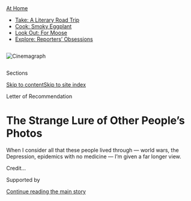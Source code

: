 <div id="app">

<div>

<div>

<div>

</div>

<div data-aria-hidden="false">

<div id="site-content" data-role="main">

<div>

<div class="css-1aor85t" style="opacity:0.000000001;z-index:-1;visibility:hidden">

<div class="css-1hqnpie">

<div class="css-epjblv">

<span class="css-z6pdnw">The Strange Lure of Other People’s
Photos</span>

</div>

<div class="css-k008qs">

<div class="css-1iwv8en">

<span class="css-18z7m18"></span>

<div>

<div>

</div>

</div>

</div>

<span class="css-1n6z4y">https://nyti.ms/3jQ9FY6</span>

<div class="css-1705lsu">

<div class="css-4xjgmj">

<div class="css-4skfbu" data-role="toolbar" data-aria-label="Social Media Share buttons, Save button, and Comments Panel with current comment count" data-testid="share-tools">

  - 
  - 
  - 
  - 
    
    <div class="css-6n7j50">
    
    </div>

  - 

</div>

</div>

</div>

</div>

</div>

</div>

<div id="NYT_TOP_BANNER_REGION" class="css-11qgg8s">

<div>

<div id="maps-athome-menu" class="section interactive-content interactive-size-medium css-1du2ztb">

<div class="css-17ih8de interactive-body">

<div class="at-home-nav__innerContainer">

<div class="at-home-nav__title">

[At
Home](https://www.nytimes.com/spotlight/at-home?action=click&pgtype=Article&state=default&region=TOP_BANNER&context=at_home_menu)

</div>

  - [Take: A Literary Road
    Trip](https://www.nytimes.com/2020/07/28/books/time-for-a-literary-road-trip.html?action=click&pgtype=Article&state=default&region=TOP_BANNER&context=at_home_menu)
  - [Cook: Smoky
    Eggplant](https://www.nytimes.com/2020/07/29/magazine/bored-with-your-home-cooking-some-smoky-eggplant-will-fix-that.html?action=click&pgtype=Article&state=default&region=TOP_BANNER&context=at_home_menu)
  - [Look Out: For
    Moose](https://www.nytimes.com/2020/07/27/travel/moose-michigan-isle-royale.html?action=click&pgtype=Article&state=default&region=TOP_BANNER&context=at_home_menu)
  - [Explore: Reporters’
    Obsessions](https://www.nytimes.com/interactive/2020/at-home/even-more-reporters-editors-diaries-lists-recommendations.html?action=click&pgtype=Article&state=default&region=TOP_BANNER&context=at_home_menu)

</div>

</div>

</div>

</div>

</div>

<div id="fullBleedHeaderContent">

<div class="css-n4ws9g">

<div class="sizeFull css-pvifa0">

<div class="css-14houu5" style="width:100%;overflow:hidden">

<div class="css-122y91a">

![Cinemagraph](https://static01.nyt.com/images/2020/02/08/magazine/02mag-vernacular-photos-image/02mag-vernacular-photos-image-mediumSquareAt3X.jpg)

</div>

</div>

</div>

</div>

<div class="css-3z92zw">

<div class="css-6cn7ki">

<div class="NYTAppHideMasthead css-1bcu9v6 e1suatyy0">

<div class="section css-1o1qe8k e1suatyy2">

<div class="css-cu5p7t er09x8g0">

<div class="css-6n7j50">

</div>

<span class="css-1dv1kvn">Sections</span>

[Skip to content](#site-content)[Skip to site index](#site-index)

</div>

<div class="css-10698na e1huz5gh0">

</div>

</div>

</div>

Letter of Recommendation

<div class="css-1sojcmr ehdk2mb0">

# The Strange Lure of Other People’s Photos

</div>

When I consider all that these people lived through — world wars, the
Depression, epidemics with no medicine — I’m given a far longer
view.

</div>

</div>

<div class="css-nwzfg5 e1gnum310">

<span class="css-1f9pvn2 magazine"></span><span class="css-ach9cc e1z0qqy90" itemprop="copyrightHolder"><span class="css-1ly73wi e1tej78p0">Credit...</span><span><span></span></span></span>

</div>

<div id="sponsor-wrapper" class="css-1hyfx7x">

<div id="sponsor-slug" class="css-19vbshk">

Supported by

</div>

[Continue reading the main
story](#after-sponsor)

<div id="sponsor" class="ad sponsor-wrapper" style="text-align:center;height:100%;display:block">

</div>

<div id="after-sponsor">

</div>

</div>

<div class="css-1fl1393 e1gnum311">

<div class="css-18e8msd">

<div class="css-vp77d3 epjyd6m0">

<div class="css-1baulvz">

By <span class="css-1baulvz last-byline" itemprop="name">Bill
Shapiro</span>

</div>

</div>

  - 
    
    <div class="css-1ea1lzw e16638kd2">
    
    July 30,
    2020
    
    </div>

  - 
    
    <div class="css-4xjgmj">
    
    <div class="css-d8bdto" data-role="toolbar" data-aria-label="Social Media Share buttons, Save button, and Comments Panel with current comment count" data-testid="share-tools">
    
      - 
      - 
      - 
      - 
        
        <div class="css-6n7j50">
        
        </div>
    
      - 
    
    </div>
    
    </div>

</div>

</div>

</div>

<div class="section meteredContent css-1r7ky0e" name="articleBody" itemprop="articleBody">

<div class="css-1fanzo5 StoryBodyCompanionColumn">

<div class="css-53u6y8">

My phone is so stuffed with photos that it takes me, no lie, 143
vigorous thumb flicks — past 41,407 pictures — to scroll back through
time to its very first snap, a ho-hum shot of music-festival fans under
a wide Texas sky. I’ve got plenty more elsewhere. Everyone does: on hard
drives, backed up in the cloud, hung on walls and perched on shelves,
scrambled in shoe boxes, sorted in old-school albums.

We’re all drowning in our own pictures — last year, we humans took an
estimated 1.3 *trillion* of them. I keep pictures that I never look at
(an acrobatic squirrel), others I look at immediately after I take them
but rarely if ever again (rooftop sunset), some I flip to often
(children, girlfriend).

And then there are the photos I reach for, with intention, a couple of
times a year, when I find myself needing to look at life with different
eyes.

</div>

</div>

<div class="css-79elbk" data-testid="photoviewer-wrapper">

<div class="css-z3e15g" data-testid="photoviewer-wrapper-hidden">

</div>

<div class="css-1a48zt4 ehw59r15" data-testid="photoviewer-children">

![<span class="css-ach9cc e1z0qqy90" itemprop="copyrightHolder"><span class="css-1ly73wi e1tej78p0">Credit...</span><span>Photograph
by Horacio
Salinas</span></span>](https://static01.nyt.com/images/2020/08/02/magazine/02mag-lor-1/02mag-lor-1-articleLarge.jpg?quality=75&auto=webp&disable=upscale)

</div>

</div>

<div class="css-1fanzo5 StoryBodyCompanionColumn">

<div class="css-53u6y8">

Photos like this one: an older couple smack in the center of the driest,
dustiest, emptiest parcel of land you’ve ever seen. It’s probably a
hundred years old, one corner bent, its surface slightly faded by time.
He sits, she stands, and both look ticked off. I do not know these
people.

</div>

</div>

<div class="css-79elbk" data-testid="photoviewer-wrapper">

<div class="css-z3e15g" data-testid="photoviewer-wrapper-hidden">

</div>

<div class="css-1a48zt4 ehw59r15" data-testid="photoviewer-children">

<div class="css-1xdhyk6 erfvjey0">

<span class="css-1ly73wi e1tej78p0">Image</span>

<div class="css-zjzyr8">

<div data-testid="lazyimage-container" style="height:290px">

</div>

</div>

</div>

<span class="css-ach9cc e1z0qqy90" itemprop="copyrightHolder"><span class="css-1ly73wi e1tej78p0">Credit...</span><span>Photograph
by Horacio Salinas</span></span>

</div>

</div>

<div class="css-1fanzo5 StoryBodyCompanionColumn">

<div class="css-53u6y8">

And this: A large family gathers at a long table in the kind of moment
people build beer ads around. It’s golden hour, and the sun filters
through the trees, the windows, the half-full pitchers. This might be
the 1930s, and yet you can practically hear the clinking, the laughing.

These pictures, taken by average people with average cameras, are among
the thousand or so that I’ve picked up at flea markets, junk shops,
garage sales and, once in a while, on eBay. I started noticing these
“found” photos (the fancy name is “vernacular photography”) maybe a
decade ago. *Noticing* turned to *looking* turned to *hunting*. Somehow,
I’ve accumulated enough photos of long-dead people that I have no
connection with to stuff a dozen slate gray 11-by-17-by-3.5 archival
boxes.

I’m particularly drawn to quietly composed pictures that hold the sense
of an unfinished story. Exhibit A: that older couple staring out from
that dusty landscape. Why is there a chair in a spot where it appears
nothing else exists for miles? I looked at the picture a few times
before I noticed that thin sticks sprout from the ground. Were they
homesteaders? Would a town grow here? A city? Someone posed them here,
so the moment or place held some importance. But what?

</div>

</div>

<div class="css-1fanzo5 StoryBodyCompanionColumn">

<div class="css-53u6y8">

Not every shot is so mysterious. I have photos from the 1920s of people
doing pretty much the same things we do today: drinking booze, kissing,
cross-dressing, picnicking by a pond, holding their children in the air
with a love so fierce you can feel it a hundred years later.

Of course, those children are gone now. As is everyone sitting around
that long table as the sun sets and the glasses clink. They lived,
worked, made their share of bad decisions, loved a bunch and surely
suffered some. But these “everyday” photos haunt me for the simple
reason that I have pictures just like them, where I am the full-eyed
father stretching my own children toward a brilliant blue sky. Images
like this hang all over my house, reminding me of moments when my heart
felt full to bursting. I love these pictures.

I also hate them. They remind me of time going by. They remind me of
what I had and what’s gone. These pictures warn me how fast and fragile
those moments are. There’s my son learning to ride a tricycle; as I
write this, he’s driving across the country with his girlfriend.
Probably speeding. Get out of the way, these pictures say; something new
is coming. They leave me wobbly, unsure whether to look forward or back.

Which is why at moments of uncertainty and confusion, I turn to my gray
boxes of found photos. When it looked as if Covid-19 would swallow New
York, I pulled a box off the shelf. “I need to categorize the new
finds,” I told my girlfriend. She arched her eyebrows. Even I didn’t
buy that line. Those hundred-year-old photos center me. They give me
something that my own photos don’t. When I look at the found photos and
consider all that these people lived through — world wars, the
Depression, epidemics with no medicine, loss and hardship I can hardly
grasp — I’m given a far longer view. They take me out of myself, make my
pangs of the heart feel less about me and more about all of us.

I get emotional when I look at them, but not in the same way as I do the
photos of my children. With my own photos, I hear the fast ticking of
the secondhand. The old pictures keep a more steady time: humanity’s
slow and sweeping waltz.

It’s not lost on me that the only reason I’m able to pluck these
beautiful images from some forlorn flea-market bin and meditate on the
lives that came before mine is that they were discarded. Did the younger
generation not recognize that child on the porch as their great-grandma?
Did they know but not care? And then this question arises: Will I be the
last person on Earth to ever see her face?

</div>

</div>

<div class="css-1fanzo5 StoryBodyCompanionColumn">

<div class="css-53u6y8">

The neuroscientist and author David Eagleman has written that we all die
three deaths: “The first is when the body ceases to function. The second
is when the body is consigned to the grave. The third is that moment,
sometime in the future, when your name is spoken for the last time.” I
would say there’s a fourth: the moment the last remaining picture of you
is seen for the final time. These found photographs not only remind me
of this delicate thing we run both toward and away from — time — but
they also hold something else. The humbling, steadying truth that, one
day, that’s all we’ll be: a
photo.

</div>

</div>

<div class="css-79elbk" data-testid="photoviewer-wrapper">

<div class="css-z3e15g" data-testid="photoviewer-wrapper-hidden">

</div>

<div class="css-1a48zt4 ehw59r15" data-testid="photoviewer-children">

<div class="css-1xdhyk6 erfvjey0">

<span class="css-1ly73wi e1tej78p0">Image</span>

<div class="css-zjzyr8">

<div data-testid="lazyimage-container" style="height:296.44444444444446px">

</div>

</div>

</div>

<span class="css-ach9cc e1z0qqy90" itemprop="copyrightHolder"><span class="css-1ly73wi e1tej78p0">Credit...</span><span>Photograph
by Horacio Salinas</span></span>

</div>

</div>

<div class="css-1fanzo5 StoryBodyCompanionColumn">

<div class="css-53u6y8">

-----

Bill Shapiro is a former editor in chief of Life magazine and a
co-author of “What We Keep.”

Photographs from the collection of Bill Shapiro

</div>

</div>

</div>

<div>

</div>

<div>

</div>

<div>

</div>

<div>

<div id="bottom-wrapper" class="css-1ede5it">

<div id="bottom-slug" class="css-l9onyx">

Advertisement

</div>

[Continue reading the main
story](#after-bottom)

<div id="bottom" class="ad bottom-wrapper" style="text-align:center;height:100%;display:block;min-height:90px">

</div>

<div id="after-bottom">

</div>

</div>

</div>

</div>

</div>

## Site Index

<div>

</div>

## Site Information Navigation

  - [© <span>2020</span> <span>The New York Times
    Company</span>](https://help.nytimes.com/hc/en-us/articles/115014792127-Copyright-notice)

<!-- end list -->

  - [NYTCo](https://www.nytco.com/)
  - [Contact
    Us](https://help.nytimes.com/hc/en-us/articles/115015385887-Contact-Us)
  - [Work with us](https://www.nytco.com/careers/)
  - [Advertise](https://nytmediakit.com/)
  - [T Brand Studio](http://www.tbrandstudio.com/)
  - [Your Ad
    Choices](https://www.nytimes.com/privacy/cookie-policy#how-do-i-manage-trackers)
  - [Privacy](https://www.nytimes.com/privacy)
  - [Terms of
    Service](https://help.nytimes.com/hc/en-us/articles/115014893428-Terms-of-service)
  - [Terms of
    Sale](https://help.nytimes.com/hc/en-us/articles/115014893968-Terms-of-sale)
  - [Site
    Map](https://spiderbites.nytimes.com)
  - [Help](https://help.nytimes.com/hc/en-us)
  - [Subscriptions](https://www.nytimes.com/subscription?campaignId=37WXW)

</div>

</div>

</div>

</div>
